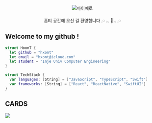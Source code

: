 <div align="center">
  <img src="https://github.com/user-attachments/assets/a18b6d5f-e81e-445f-8fc3-270b1878d0e9" alt="마이메로" />
  <br><br>
  훈티 공간에 오신 걸 환영합니다 𓈒𓏸 𓂂𓈒 💖 𓂂 𓈒𓏸﻿ 
  
  <div align="left">
    
## Welcome to my github !
```swift
struct HoonT {
  let github = "hxont"
  let email = "hxont@icloud.com"
  let student = "Inje Univ Computer Engineering"
}

struct TechStack {
  var languages: [String] = ["JavaScript", "TypeScript", "Swift"]
  var frameworks: [String] = ["React", "ReactNative", "SwiftUI"]
}
```
## CARDS
  <a href="https://solved.ac/profile/queenly9"><img src="https://github-readme-solvedac-hyp3rflow.vercel.app/api/?handle=queenly9"/></a>

